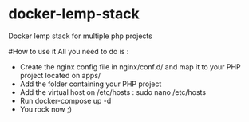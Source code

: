 # docker-lemp-stack
Docker lemp stack for multiple php projects

#How to use it
All you need to do is : 
  - Create the nginx config file in nginx/conf.d/ and map it to your PHP project located on apps/
  - Add the folder containing your PHP project
  - Add the virtual host on /etc/hosts : sudo nano /etc/hosts
  - Run docker-compose up -d
  - You rock now ;)
